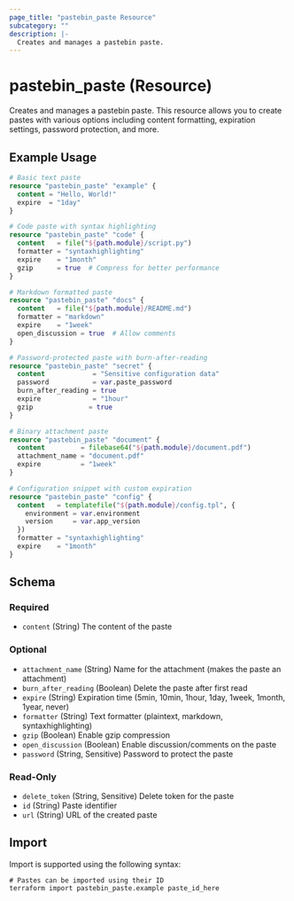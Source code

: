 ```yaml
---
page_title: "pastebin_paste Resource"
subcategory: ""
description: |-
  Creates and manages a pastebin paste.
---
```


# pastebin_paste (Resource)

Creates and manages a pastebin paste. This resource allows you to create pastes with various options including content formatting, expiration settings, password protection, and more.

## Example Usage

```terraform
# Basic text paste
resource "pastebin_paste" "example" {
  content = "Hello, World!"
  expire  = "1day"
}

# Code paste with syntax highlighting
resource "pastebin_paste" "code" {
  content   = file("${path.module}/script.py")
  formatter = "syntaxhighlighting"
  expire    = "1month"
  gzip      = true  # Compress for better performance
}

# Markdown formatted paste
resource "pastebin_paste" "docs" {
  content   = file("${path.module}/README.md")
  formatter = "markdown"
  expire    = "1week"
  open_discussion = true  # Allow comments
}

# Password-protected paste with burn-after-reading
resource "pastebin_paste" "secret" {
  content            = "Sensitive configuration data"
  password           = var.paste_password
  burn_after_reading = true
  expire             = "1hour"
  gzip              = true
}

# Binary attachment paste
resource "pastebin_paste" "document" {
  content         = filebase64("${path.module}/document.pdf")
  attachment_name = "document.pdf"
  expire          = "1week"
}

# Configuration snippet with custom expiration
resource "pastebin_paste" "config" {
  content   = templatefile("${path.module}/config.tpl", {
    environment = var.environment
    version     = var.app_version
  })
  formatter = "syntaxhighlighting"
  expire    = "1month"
}
```

<!-- schema generated by tfplugindocs -->
## Schema

### Required

- `content` (String) The content of the paste

### Optional

- `attachment_name` (String) Name for the attachment (makes the paste an attachment)
- `burn_after_reading` (Boolean) Delete the paste after first read
- `expire` (String) Expiration time (5min, 10min, 1hour, 1day, 1week, 1month, 1year, never)
- `formatter` (String) Text formatter (plaintext, markdown, syntaxhighlighting)
- `gzip` (Boolean) Enable gzip compression
- `open_discussion` (Boolean) Enable discussion/comments on the paste
- `password` (String, Sensitive) Password to protect the paste

### Read-Only

- `delete_token` (String, Sensitive) Delete token for the paste
- `id` (String) Paste identifier
- `url` (String) URL of the created paste

## Import

Import is supported using the following syntax:

```shell
# Pastes can be imported using their ID
terraform import pastebin_paste.example paste_id_here
```
